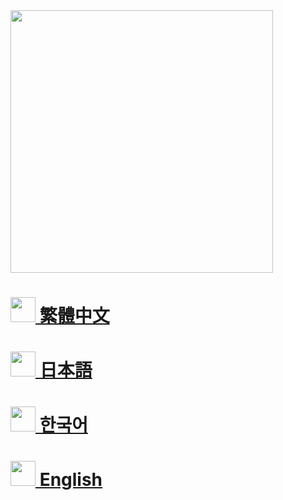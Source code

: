 <img src="https://i.imgur.com/NxDAsy5.png" width="420"/>

<h1><a href="/zh_tw"><img src="https://i.imgur.com/WvLnLJr.png" width="40"/> 繁體中文</a></h1>
<h1><a href="https://github-com.translate.goog/CatPalmServer/Wiki/tree/master/zh_tw?_x_tr_sl=zh-TW&_x_tr_tl=ja"><img src="https://i.imgur.com/zg0gGwb.png" width="40"/> 日本語</a></h1>
<h1><a href="/ko_kr"><img src="https://i.imgur.com/2tsWNzu.png" width="40"/> 한국어</a></h1>
<h1><a href="https://github-com.translate.goog/CatPalmServer/Wiki/tree/master/zh_tw?_x_tr_sl=zh-TW&_x_tr_tl=en"><img src="https://i.imgur.com/TLXnfV3.png" width="40"/> English</a></h1>
